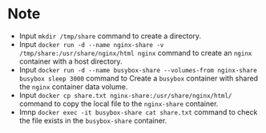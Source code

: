 # Note

- Input `mkdir /tmp/share` command to create a directory.
- Input `docker run -d --name nginx-share -v /tmp/share:/usr/share/nginx/html nginx` command to create an `nginx` container with a host directory.
- Input `docker run -d --name busybox-share --volumes-from nginx-share busybox sleep 3000` command to Create a `busybox` container with shared the `nginx` container data volume.
- Input `docker cp share.txt nginx-share:/usr/share/nginx/html/` command to copy the local file to the `nginx-share` container.
- Imnp `docker exec -it busybox-share cat share.txt` command to check the file exists in the `busybox-share` container.
